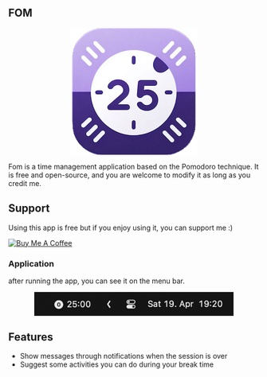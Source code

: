 ## FOM

<p align="center">
 <img src="/screenshots/logo.png" align="center"  />
</p>

Fom is a time management application based on the Pomodoro technique. It is free and open-source, and you are welcome to modify it as long as you credit me.

## Support
Using this app is free but if you enjoy using it, you can support me :)

<a href="https://buymeacoffee.com/farhadpublw" target="_blank">
    <img src="https://cdn.buymeacoffee.com/buttons/v2/default-yellow.png" alt="Buy Me A Coffee" style="height: 60px !important;width: 217px !important;">
</a>


### Application
after running the app, you can see it on the menu bar.

<p align="center">
 <img src="/screenshots/app.png" align="center" width = 400px  />
</p>


## Features
- Show messages through notifications when the session is over
- Suggest some activities you can do during your break time
